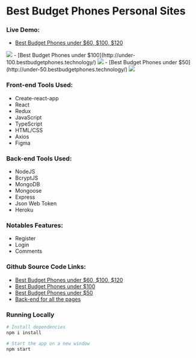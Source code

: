 

# Best Budget Phones Personal Sites
### Live Demo:
  - [Best Budget Phones under $60, $100, $120](http://under-120.bestbudgetphones.technology/)
<img align="" src="https://i.ibb.co/60bq05Y/firefox-rn-Fia6ycm2.png" >
  - [Best Budget Phones under $100](http://under-100.bestbudgetphones.technology/)
 <img align="" src="https://i.ibb.co/608twW9/under100.png" >
  - [Best Budget Phones under $50](http://under-50.bestbudgetphones.technology/)
 <img align="" src="https://i.ibb.co/7CKQNft/under50.png" >

### Front-end Tools Used:
  - Create-react-app
  - React
  - Redux
  - JavaScript
  - TypeScript
  - HTML/CSS
  - Axios
  - Figma

### Back-end Tools Used:
  - NodeJS
  - BcryptJS
  - MongoDB
  - Mongoose
  - Express
  - Json Web Token
  - Heroku

### Notables Features:
-  Register
- Login
- Comments

### Github Source Code Links:
  - [Best Budget Phones under $60, $100, $120](https://github.com/Tonymndz/BestBudgetPhones/tree/master)
  - [Best Budget Phones under $100](https://github.com/Tonymndz/BestBudgetPhonesUnder100/tree/master)
  - [Best Budget Phones under $50](https://github.com/Tonymndz/BestBudgetPhonesUnder50/tree/master)
  - [Back-end for all the pages](https://github.com/Tonymndz/Best-budget-phones-backend)

### Running Locally
```sh
# Install dependencies
npm i install

# Start the app on a new window
npm start
```
